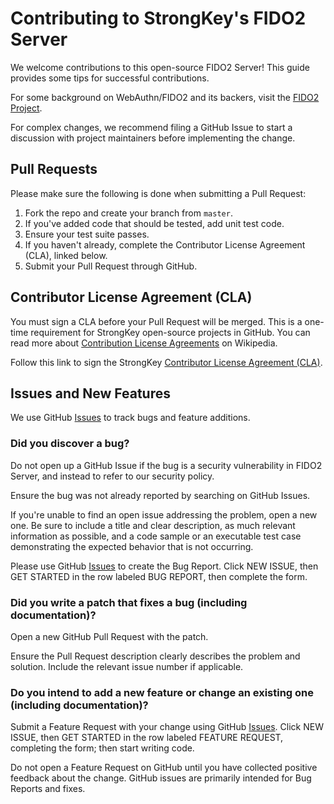 # Contributing to StrongKey's FIDO2 Server

We welcome contributions to this open-source FIDO2 Server! This guide provides some tips for successful contributions.

For some background on WebAuthn/FIDO2 and its backers, visit the [FIDO2 Project](https://fidoalliance.org/fido2/). 

For complex changes, we recommend filing a GitHub Issue to start a discussion with project maintainers before implementing the change.

## Pull Requests

Please make sure the following is done when submitting a Pull Request:

1. Fork the repo and create your branch from `master`.
2. If you've added code that should be tested, add unit test code.
3. Ensure your test suite passes.
4. If you haven't already, complete the Contributor License Agreement (CLA), linked below.
5. Submit your Pull Request through GitHub.

## Contributor License Agreement (CLA)

You must sign a CLA before your Pull Request will be merged. This is a one-time requirement for StrongKey open-source projects in GitHub. You can read more about [Contribution License Agreements](https://en.wikipedia.org/wiki/Contributor_License_Agreement) on Wikipedia.

Follow this link to sign the StrongKey [Contributor License Agreement (CLA)](https://cla-assistant.io/StrongKey/FIDO-Server).

## Issues and New Features

We use GitHub [Issues](https://github.com/StrongKey/WebAuthn/issues) to track bugs and feature additions.

### Did you discover a bug?

Do not open up a GitHub Issue if the bug is a security vulnerability in FIDO2 Server, and instead to refer to our security policy.

Ensure the bug was not already reported by searching on GitHub Issues.

If you're unable to find an open issue addressing the problem, open a new one. Be sure to include a title and clear description, as much relevant information as possible, and a code sample or an executable test case demonstrating the expected behavior that is not occurring.

Please use GitHub [Issues](https://github.com/StrongKey/WebAuthn/issues) to create the Bug Report. Click NEW ISSUE, then GET STARTED in the row labeled BUG REPORT, then complete the form. 

### Did you write a patch that fixes a bug (including documentation)?

Open a new GitHub Pull Request with the patch.

Ensure the Pull Request description clearly describes the problem and solution. Include the relevant issue number if applicable.

### Do you intend to add a new feature or change an existing one (including documentation)? 

Submit a Feature Request with your change using GitHub [Issues](https://github.com/StrongKey/WebAuthn/issues). Click NEW ISSUE, then GET STARTED in the row labeled FEATURE REQUEST, completing the form; then start writing code.

Do not open a Feature Request on GitHub until you have collected positive feedback about the change. GitHub issues are primarily intended for Bug Reports and fixes.
